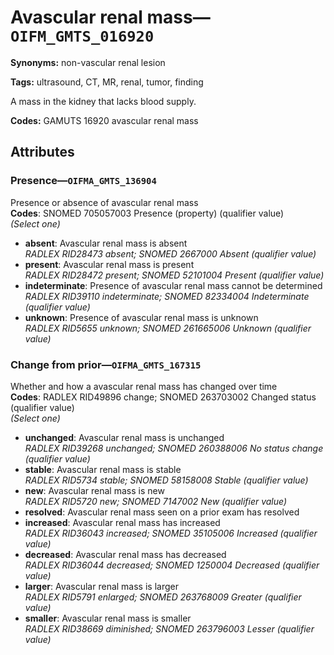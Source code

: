 # Avascular renal mass—`OIFM_GMTS_016920`

**Synonyms:** non-vascular renal lesion

**Tags:** ultrasound, CT, MR, renal, tumor, finding

A mass in the kidney that lacks blood supply.

**Codes:** GAMUTS 16920 avascular renal mass

## Attributes

### Presence—`OIFMA_GMTS_136904`

Presence or absence of avascular renal mass  
**Codes**: SNOMED 705057003 Presence (property) (qualifier value)  
*(Select one)*

- **absent**: Avascular renal mass is absent  
_RADLEX RID28473 absent; SNOMED 2667000 Absent (qualifier value)_
- **present**: Avascular renal mass is present  
_RADLEX RID28472 present; SNOMED 52101004 Present (qualifier value)_
- **indeterminate**: Presence of avascular renal mass cannot be determined  
_RADLEX RID39110 indeterminate; SNOMED 82334004 Indeterminate (qualifier value)_
- **unknown**: Presence of avascular renal mass is unknown  
_RADLEX RID5655 unknown; SNOMED 261665006 Unknown (qualifier value)_

### Change from prior—`OIFMA_GMTS_167315`

Whether and how a avascular renal mass has changed over time  
**Codes**: RADLEX RID49896 change; SNOMED 263703002 Changed status (qualifier value)  
*(Select one)*

- **unchanged**: Avascular renal mass is unchanged  
_RADLEX RID39268 unchanged; SNOMED 260388006 No status change (qualifier value)_
- **stable**: Avascular renal mass is stable  
_RADLEX RID5734 stable; SNOMED 58158008 Stable (qualifier value)_
- **new**: Avascular renal mass is new  
_RADLEX RID5720 new; SNOMED 7147002 New (qualifier value)_
- **resolved**: Avascular renal mass seen on a prior exam has resolved  
- **increased**: Avascular renal mass has increased  
_RADLEX RID36043 increased; SNOMED 35105006 Increased (qualifier value)_
- **decreased**: Avascular renal mass has decreased  
_RADLEX RID36044 decreased; SNOMED 1250004 Decreased (qualifier value)_
- **larger**: Avascular renal mass is larger  
_RADLEX RID5791 enlarged; SNOMED 263768009 Greater (qualifier value)_
- **smaller**: Avascular renal mass is smaller  
_RADLEX RID38669 diminished; SNOMED 263796003 Lesser (qualifier value)_